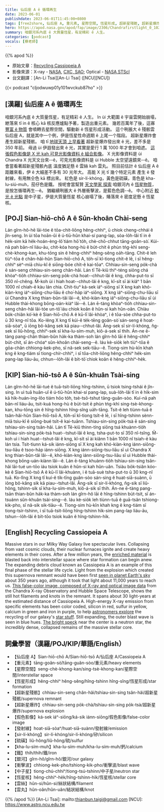 ```yaml
---
title: 仙后座 A ê 循環再生
date: 2023-06-01
publishdate: 2023-06-01T11:45:00+0800
tags: [free2share, 仙后座 A, 重元素, 星際空間, 恆星形成, 超新星殘骸, 超新星爆炸, 假色影像, 發射線, sir-lí-khóng, 硫磺, kha-lu-sím-muh, 鐵, 銀河, 衝擊波, 中子星, 恆星核, 雲絲, 雲丸]
hero: https://apod.nasa.gov/apod/fap/image/2306/Chandrafirstlight_0_1024.jpg
summary: 咱銀河系內底 ê 大質量恆星，有足精彩 ê 人生。
categories: [podcast]
vocals: [蔡老師]
---
```


{{% apod %}}

- 原始文章：[Recycling Cassiopeia A](https://apod.nasa.gov/apod/ap230601.html)
- 影像來源：X-ray - [NASA](https://www.nasa.gov/), [CXC, SAO](http://chandra.harvard.edu/); Optical - [NASA,STScI](http://www.stsci.edu/)
- 台文翻譯：[An-Li Tsai][An-Li Tsai] ([NCU][NCU])

{{< podcast "cljodwuwp01y101wvckub87ho" >}}

## [漢羅] 仙后座 A ê 循環再生
咱銀河系內底 ê 大質量恆星，有足精彩 ê 人生。
In ùi 大範圍 ê 宇宙雲開始崩塌，紲落來 tī in ê 核心 kā 核反應爐點予著，製造出重元素。
幾若百萬年了後，這寡 [豐富 ê 物質][enriched material] 會噴轉去星際空間，驅動新 ê 恆星形成活動。
這个咧脹大 ê 殘骸雲 仙后座 A，就是其中一个例，伊是恆星性命週期 ê 上尾一个階段。
超新星爆炸會產生超新星殘骸。
咱 tī [地球天頂 上早看著][seen in planet Earth's sky] 超新星爆炸發出來 ê 光，差不多是 350 年前。
毋過 ùi 伊遐發出來 ê 光，其實是愛行 1 萬 1000 年才會到咱遮。
[這張假色影像是 X 光 kah 可見光影像資料 ê 組合影像][This false-color image, composed of X-ray and optical image data]。
X 光影像資料是 ùi Chandra X 光天文台來--ê，可見光影像資料是 ùi Hubble 太空望遠鏡來--ê。
咱會當看著超新星殘骸內底 溫度猶足懸 ê 雲絲 kah 雲丸。
照目前估計 ê 仙后座 A ê 距離來看，伊 ê 大細差不多有 30 光年大。
高能 X 光 tī 幾个特定元素 產生 ê 發射線，有用無仝色 kā 標出來。
紅色是 sir-lí-khóng，黃色是硫磺，青色是 kha-lu-siú-muh，茄仔色是鐵。
按呢會當幫贊 [天文學家 探索][astronomers explore] 咱銀河內 ê [恆星物質][star stuff]，是按怎循環再生--ê。
猶繼續咧脹大 ê 外層衝擊波，是藍色色調--ê。
中心附近 [較光 ê 光點][The bright speck] 是中子星，伊是大質量恆星 核心崩塌了後，賰落來 ê 密度足懸 ê 恆星核。

## [POJ] Sian-hiō-chō A ê Sûn-khoân Chài-seng
Lán gîrn-hô-hē lāi-tóe ê tōa-chit-liōng hêng-chhiⁿ, ū chiok cheng-chhái ê jîn-seng.
In ùi tōa hoān-ûi ê ú-tiū-hûn khai-sí pang-lap, sòa-lo̍h-lâi tī in ê he̍k-sim kā he̍k-hoán-èng-lô͘ tiám hō͘ to̍h, chè-chō-chhut tāng-goân-sò͘.
Kúi-nā pah bān-nî liáu-āu, chit-kóa hong-hù ê bu̍t-chit ē phùn tńg-khì seng-chè-khong-kan, khu-tōng sin ê hêng-chhiⁿ hêng-sêng oa̍h-tāng.
Chit-ê leh tiùⁿ-tōa ê chân-hâi-hûn Sian-hiō-chō A, to̍h-sī kî-tiong chi̍t-ê lē, i sī hêng-chhiⁿ sèⁿ-miā chiu-kî ê siōng-bóe chi̍t-ê kai-tōaⁿ.
Chhiau-sin-seng po̍k-chà ē sán-seng chhiau-sin-seng chân-hâi.
Lán tī Tē-kiû thiⁿ-téng siōng chá khòaⁿ-tio̍h chhiau-sin-seng po̍k-chà hoat--chhut-lâi ê kng, chha-put-to sī 350 nî-chêng.
M̄-koh ùi i hiah hoat--chhut-lâi ê kng, kî-si̍t sī ài kiâⁿ 1 bān 1000 nî chiah-ē kàu lán chia.
Chit-tiuⁿ ká-sek iáⁿ-siōng sī X kng kah khó-kiàn-kng iáⁿ-siōng-chu-liāu ê cho͘-ha̍p iáⁿ-siōng.
X kng iáⁿ-siōng-chu-liāu sī ùi Chandra X kng thian-bûn-tâi lâi--ê, khó-kiàn-kng iáⁿ-siōng-chu-liāu sī ùi Hubble thài-khong bōng-oán-kiàⁿ lâi--ê.
Lán ē-tàng khòaⁿ-tio̍h chhiau-sin-seng chân-hâi lāi-tóe un-tō͘ iáu chiok koân ê hûn-si kah hûn-oân.
Chiàu bo̍k-chiân kó͘-kè ê Sian-hiō-chō A ê kū-lī lâi-khòaⁿ, i ê tōa-sòe chha-put-to ū 30 kng-nî tōa.
Ko-lêng X kng tī kúi-ê te̍k-tēng goân-sò͘ sán-seng ê hoat-siā-sòaⁿ, ū iōng bô-kâng sek kā piau--chhut-lâi.
Âng-sek sī sir-lí-khóng, n̂g-sek sī liû-hông, chhiⁿ-sek sī kha-lu-sím-muh, kiô-á-sek sī thih.
Án-ne ē-tàng pang-chān thian-bûn ha̍k-ka thàm-soh lán gîrn-hô lāi ê hêng-chhiⁿ bu̍t-chit, sī án-chóaⁿ sûn-khoân chài-seng--ê.
Iáu kè-sio̍k leh tiùⁿ-tōa ê gōa-chân chhiong-kek-pho, sī nâ-sek sek-tiāu--ê.
Tiong-sim hù-kīn khah kng ê kng-tiám sī tiong-chír-chhiⁿ, i sī tōa-chit-liōng hêng-chhiⁿ he̍k-sim pang-lap liáu-āu, chhun--lo̍h-lâi ê bi̍t-tō͘ chiok koân ê hêng-chhiⁿ-he̍k.

## [KIP] Sian-hiō-tsō A ê Sûn-khuân Tsài-sing
Lán gîrn-hô-hē lāi-tué ê tuā-tsit-liōng hîng-tshinn, ū tsiok tsing-tshái ê jîn-sing.
In uì tuā huān-uî ê ú-tiū-hûn khai-sí pang-lap, suà-lo̍h-lâi tī in ê hi̍k-sim kā hi̍k-huán-ìng-lôo tiám hōo to̍h, tsè-tsō-tshut tāng-guân-sòo.
Kuí-nā pah bān-nî liáu-āu, tsit-kuá hong-hù ê bu̍t-tsit ē phùn tńg-khì sing-tsè-khong-kan, khu-tōng sin ê hîng-tshinn hîng-sîng ua̍h-tāng.
Tsit-ê leh tiùnn-tuā ê tsân-hâi-hûn Sian-hiō-tsō A, to̍h-sī kî-tiong tsi̍t-ê lē, i sī hîng-tshinn sènn-miā tsiu-kî ê siōng-bué tsi̍t-ê kai-tuānn.
Tshiau-sin-sing po̍k-tsà ē sán-sing tshiau-sin-sing tsân-hâi.
Lán tī Tē-kiû thinn-tíng siōng tsá khuànn-tio̍h tshiau-sin-sing po̍k-tsà huat--tshut-lâi ê kng, tsha-put-to sī 350 nî-tsîng.
M̄-koh uì i hiah huat--tshut-lâi ê kng, kî-si̍t sī ài kiânn 1 bān 1000 nî tsiah-ē kàu lán tsia.
Tsit-tiunn ká-sik iánn-siōng sī X kng kah khó-kiàn-kng iánn-siōng-tsu-liāu ê tsoo-ha̍p iánn-siōng.
X kng iánn-siōng-tsu-liāu sī uì Chandra X kng thian-bûn-tâi lâi--ê, khó-kiàn-kng iánn-siōng-tsu-liāu sī uì Hubble thài-khong bōng-uán-kiànn lâi--ê.
Lán ē-tàng khuànn-tio̍h tshiau-sin-sing tsân-hâi lāi-tué un-tōo iáu tsiok kuân ê hûn-si kah hûn-uân.
Tsiàu bo̍k-tsiân kóo-kè ê Sian-hiō-tsō A ê kū-lī lâi-khuànn, i ê tuā-suè tsha-put-to ū 30 kng-nî tuā.
Ko-lîng X kng tī kuí-ê ti̍k-tīng guân-sòo sán-sing ê huat-siā-suànn, ū iōng bô-kâng sik kā piau--tshut-lâi.
Âng-sik sī sir-lí-khóng, n̂g-sik sī liû-hông, tshinn-sik sī kha-lu-sím-muh, kiô-á-sik sī thih.
Án-ne ē-tàng pang-tsān thian-bûn ha̍k-ka thàm-soh lán gîrn-hô lāi ê hîng-tshinn bu̍t-tsit, sī án-tsuánn sûn-khuân tsài-sing--ê.
Iáu kè-sio̍k leh tiùnn-tuā ê guā-tsân tshiong-kik-pho, sī nâ-sik sik-tiāu--ê.
Tiong-sim hù-kīn khah kng ê kng-tiám sī tiong-tsír-tshinn, i sī tuā-tsit-liōng hîng-tshinn hi̍k-sim pang-lap liáu-āu, tshun--lo̍h-lâi ê bi̍t-tōo tsiok kuân ê hîng-tshinn-hi̍k.

## [English] Recycling Cassiopeia A
Massive stars in our Milky Way Galaxy live spectacular lives.
Collapsing from vast cosmic clouds, their nuclear furnaces ignite and create heavy elements in their cores.
After a few million years, the [enriched material][enriched material] is blasted back into interstellar space where star formation can begin anew.
The expanding debris cloud known as Cassiopeia A is an example of this final phase of the stellar life cycle.
Light from the explosion which created this supernova remnant would have been first [seen in planet Earth's sky][seen in planet Earth's sky] about 350 years ago, although it took that light about 11,000 years to reach us.
[This false-color image, composed of X-ray and optical image data][This false-color image, composed of X-ray and optical image data] from the Chandra X-ray Observatory and Hubble Space Telescope, shows the still hot filaments and knots in the remnant.
It spans about 30 light-years at the estimated distance of Cassiopeia A.
High-energy X-ray emission from specific elements has been color coded, silicon in red, sulfur in yellow, calcium in green and iron in purple, to help [astronomers explore][astronomers explore] the recycling of our galaxy's [star stuff][star stuff].
Still expanding, the outer blast wave is seen in blue hues.
[The bright speck][The bright speck] near the center is a neutron star, the incredibly dense, collapsed remains of the massive stellar core.

## 詞彙學習（漢羅/POJ/KIP/華語/English）
- 【仙后座 A】Sian-hiō-chō A/Sian-hiō-tsō A/仙后座 A/Cassiopeia A
- 【重元素】tāng-goân-sò͘/tāng-guân-sòo/重元素/heavy elements
- 【星際空間】seng-chè-khong-kan/sing-tsè-khong-kan/星際空間/interstellar space
- 【恆星形成】hêng-chhiⁿ hêng-sêng/hîng-tshinn hîng-sîng/恆星形成/star formation
- 【超新星殘骸】chhiau-sin-seng chân-hâi/tshiau-sin-sing tsân-hâi/超新星殘骸/supernova remnant
- 【超新星爆炸】chhiau-sin-seng po̍k-chà/tshiau-sin-sing po̍k-tsà/超新星爆炸/supernova explosion
- 【假色影像】ká-sek iáⁿ-siōng/ká-sik iánn-siōng/假色影像/false-color image
- 【發射線】hoat-siā-sòaⁿ/huat-siā-suànn/發射線/emission
- 【sir-lí-khóng】sir-lí-khóng/sir-lí-khóng/矽/silicon
- 【硫磺】liû-hông/liû-hông/硫/sulfur
- 【kha-lu-sím-muh】kha-lu-sím-muh/kha-lu-sím-muh/鈣/calcium
- 【鐵】thih/thih/鐵/iron
- 【銀河】gîrn-hô/gîrn-hô/銀河/our galaxy
- 【衝擊波】chhiong-kek-pho/tshiong-kik-pho/衝擊波/blast wave
- 【中子星】tiong-chú-chhiⁿ/tiong-tsú-tshinn/中子星/neutron star
- 【恆星核】hêng-chhiⁿ-he̍k/hîng-tshinn-hi̍k/恆星核/stellar core
- 【雲絲】hûn-si/hûn-si/絲狀結構/filament
- 【雲丸】hûn-oân/hûn-uân/結狀結構/knot

{{% /apod %}}
[An-Li Tsai]: mailto:thianbun.taigi@gmail.com
[NCU]: https://www.astro.ncu.edu.tw

[copyright]: https://apod.nasa.gov/apod/fap/lib/about_apod.html#srapply
[License]: https://creativecommons.org/licenses/by/2.0/

[enriched material]:https://apod.nasa.gov/apod/ap190801.html
[seen in planet Earth's sky]:https://spider.seds.org/spider/Vars/casA.html
[This false-color image, composed of X-ray and optical image data]:https://www.nasa.gov/mission_pages/chandra/images/the-latest-look-at-first-light-from-chandra.html
[astronomers explore]:https://arxiv.org/abs/1111.7316
[star stuff]:https://apod.nasa.gov/apod/ap171119.html
[The bright speck]:https://apod.nasa.gov/apod/ap170501.html
